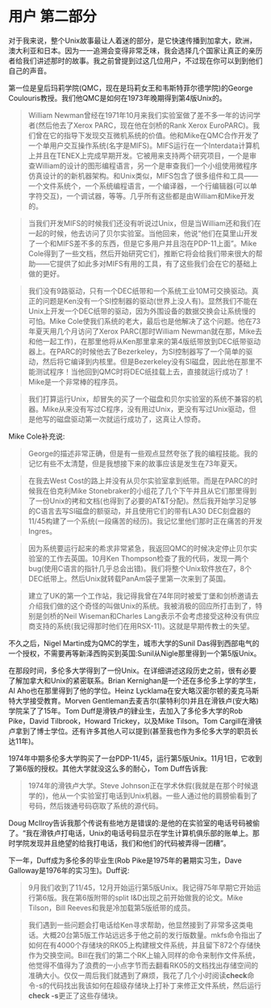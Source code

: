# 用户 第二部分

对于我来说，整个Unix故事最让人着迷的部分，是它快速传播到加拿大，欧洲，澳大利亚和日本。因为一一追溯会变得非常乏味，我会选择几个国家让真正的亲历者给我们讲述那时的故事。我之前曾提到过这几位用户，不过现在你可以到到他们自己的声音。

第一位是皇后玛莉学院(QMC，现在是玛莉女王和韦斯特菲尔德学院)的George Coulouris教授。我们他QMC是如何在1973年晚期得到第4版Unix的。

> William Newman曾经在1971年10月来我们实验室做了差不多一年的访问学者(然后他去了Xerox PARC，现在他在剑桥的Rank Xerox EuroPARC)。我们曾在它的指导下发现交互微机系统的价值。他和Mike在QMC合作开发了一个单用户交互操作系统(名字是MIFS)。MIFS运行在一个Interdata计算机上并且在TENEX上完成早期开发。它被用来支持两个研究项目，一个是审查William的设计的图形编程语言，另一个是审查我们一个小组使用微程序仿真设计的的新机器架构。和Unix类似，MIFS包含了很多组件和工具——一个文件系统个，一个系统编程语言，一个编译器，一个行编辑器(可以单字符交互)，一个调试器，等等。几乎所有这些都是由William和Mike开发的。

> 当我们开发MIFS的时候我们还没有听说过Unix，但是当William还和我们在一起的时候，他去访问了贝尔实验室。当他回来，他说“他们在莫里山开发了一个和MIFS差不多的东西，但是它多用户并且泡在PDP-11上面”。Mike Cole得到了一些文档，然后开始研究它们，推断它将会给我们带来很大的帮助——它提供了如此多对MIFS有用的工具，有了这些我们会在它的基础上做的更好。

> 我们没有9路驱动，只有一个DEC纸带和一个系统工业10M可交换驱动。真正的问题是Ken没有一个SI控制器的驱动(世界上没人有)。显然我们不能在Unix上开发一个DEC纸带的驱动，因为外围设备的数据交换会让系统慢的可怕。Mike Cole使我们系统的老大，最后也是他解决了这个问题。他在73年夏天用几个月访问了Xerox PARC(那时William Newman就在那，Mike去和他一起工作)，在那里他将从Ken那里拿来的第4版纸带放到DEC纸带驱动器上。在PARC的时候他去了Bezerkeley，为SI控制器写了一个简单的驱动，然后将它编译到内核里。但是Bezerkeley没有SI磁盘，因此他在那里不能测试程序！当他回到QMC时将DEC纸挂载上去，直接就运行成功了！Mike是一个非常棒的程序员。

> 我们打算运行Unix，却冒失的买了一个磁盘和贝尔实验室的系统不兼容的机器。Mike从来没有写过C程序，没有用过Unix，更没有写过Unix驱动，但是他写的磁盘驱动第一次就运行成功了，这真让人惊奇。

Mike Cole补充说:

> George的描述非常正确，但是有一些观点显然夸张了我的编程技能。我的记忆有些不太清楚，但是我想接下来的故事应该是发生在73年夏天。

> 在我去West Cost的路上并没有从贝尔实验室拿到纸带。而是在PARC的时候我在伯克利Mike Stonebraker的小组花了几个下午并且从它们那里得到了一份Unix的拷和文档(也得到了必要的AT&T分配)。然后我开始学习足够的C语言去写SI磁盘的额驱动，并且使用它们的带有LA30 DEC刻盘器的11/45构建了一个系统(一段痛苦的经历)。我记忆里他们那时正在痛苦的开发Ingres。

> 因为系统要运行起来的希求非常紧急，我返回QMC的时候决定停止贝尔实验室的工作去英国。10月Ken Thompson检查了我的代码，发现一两个bug(使用C语言的指针几乎总会出错)。我们将整个Unix软件放在7，8个DEC纸带上。然后Unix就转载PanAm袋子里第一次来到了英国。

> 建立了UK的第一个工作站，我记得我曾在74年同时被爱丁堡和剑桥邀请去介绍我们做的这个奇怪的叫做Unix的系统。我被消极的回应所打击到了，特别是剑桥的Neil Wiseman和Charles Lang表示不会考虑接受这种没有供应商支持的系统(我记得那时他们在用RSX-11)。这就是早期传教士的失望。

不久之后，Nigel Martin成为QMC的学生，城市大学的Sunil Das得到西部电气的一个授权，不需要再等新泽西购买到英国:Sunil从Nigle那里得到一个第5版Unix。

在那段时间，多伦多大学得到了一份Unix。在详细讲述这段历史之前，很有必要了解加拿大和Unix的紧密联系。Brian Kernighan是一个还在多伦多上学的学生，Al Aho也在那里得到了他的学位。Heinz Lycklama在安大略汉密尔顿的麦克马斯特大学接受教育。Morven Gentleman去麦吉尔(蒙特利尔)并且在滑铁卢(安大略)学院呆了了15年。Tom Duff是滑铁卢的肄业生，去加入了多伦多大学的Rob Pike，David Tilbrook，Howard Trickey，以及Mike Tilson。Tom Cargill在滑铁卢拿到了博士学位。还有许多其他人可以提到(甚至我也作为多伦多大学的职员长达11年)。

1974年中期多伦多大学购买了一台PDP-11/45，运行第5版Unix。11月1日，它收到了第6版的授权。其他大学就没这么多的耐心，Tom Duff告诉我:

> 1974年的滑铁卢大学。Steve Johnson正在学术休假(我就是在那个时候退学的)，他从一个实验室打电话到Unix机器。一些人通过他的肩膀偷看到了号码，然后拨通号码窃取了系统的源代码。

Doug McIlroy告诉我那个传说有些地方是错误的:是他的在实验室的电话号码被偷了。“我在滑铁卢打电话，Unix的电话号码显示在学生计算机俱乐部的账单上。那时学院发现并且绝望的给我打电话，我们和他们的代码被弄得一团糟”。

下一年，Duff成为多伦多的毕业生(Rob Pike是1975年的暑期实习生，Dave Galloway是1976年的实习生)。Duff说:

> 9月我们收到了11/45，12月开始运行第5版Unix。我记得75年早期它开始运行第6版。我在第6版附带的split I&D出现之前开始做我的论文。Mike Tilson，Bill Reeves和我是冷加载第5版纸带的成员。

> 我们遇到一些问题会打电话给Ken寻求帮助，他显然接到了非常多这类电话。大概20台第5版工作站远远多于他之前的发行版数量。mkfs命令指出了如何在有4000个存储块的RK05上构建根文件系统，并且留下872个存储快作为交换空间。Bill在我们的第二个RK上输入同样的命令来制作文件系统，他觉得不值得为了浪费的一小点字节而去翻看RK05的文档找出存储空间的准确大小。仅仅一周后我们就遇到了麻烦，我花了几个小时阅读**check**命令-s的代码找出我该如何在超级存储块上打补丁来修正文件系统，然后运行**check -s**更正了这些存储块。
